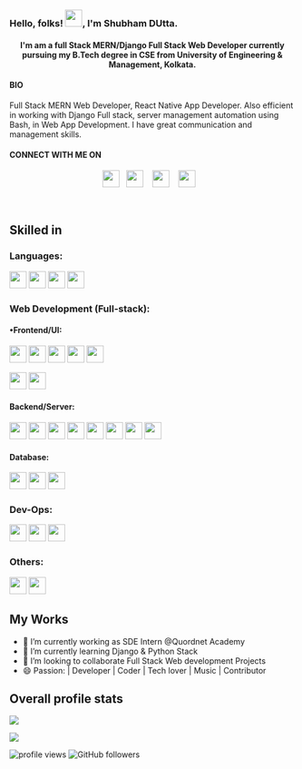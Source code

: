 <h3>Hello, folks! <img src="https://raw.githubusercontent.com/MartinHeinz/MartinHeinz/master/wave.gif" width="30px">, I'm Shubham DUtta. </h3>

<h4 align="center"> I'm am a full Stack MERN/Django Full Stack Web Developer currently pursuing my B.Tech degree in CSE from University of Engineering & Management, Kolkata. </h4>

#### BIO

Full Stack MERN Web Developer, React Native App Developer. Also efficient in working with Django Full stack, server management automation using Bash, in Web App Development. I have great communication and management skills.

#### CONNECT WITH ME ON

<p align="center">
<a href="https://www.linkedin.com/in/shubham-dutta-b342691a6/"><img height="30" src="https://dwglogo.com/wp-content/uploads/2020/06/Linkedin_symbol_transparent.png"></a>&nbsp;&nbsp;
<a href="https://medium.com/@shubhamdutta1511"><img height="30" src="https://cdn.iconscout.com/icon/free/png-512/medium-60-599153.png"></a>
&nbsp;&nbsp;
<a href="https://twitter.com/Shubham_dutta15"><img height="30" src="https://www.creativefreedom.co.uk/wp-content/uploads/2017/06/Twitter-logo-2012.png"></a>
&nbsp;&nbsp;
<a href="https://github.com/Shubhamdutta2000"><img height="30" src="https://github.githubassets.com/images/modules/logos_page/GitHub-Mark.png"></a>
&nbsp;&nbsp;
</p>

<br />

<!-- Linkdin profile -->

<!-- <div
  class='LI-profile-badge'
  data-version='v1'
  data-size='medium'
  data-locale='en_US'
  data-type='horizontal'
  data-theme='dark'
  data-vanity='shubham--dutta'
>
  <a
    class='LI-simple-link'
    href='https://in.linkedin.com/in/shubham--dutta?trk=profile-badge'
  >
    Shubham Dutta
  </a>
</div>

    <script
      type='text/javascript'
      src='https://platform.linkedin.com/badges/js/profile.js'
      async
      defer
    ></script>
 -->


##  Skilled in 

### Languages:
<code><img src="https://cdn.iconscout.com/icon/free/png-512/c-programming-569564.png" height="30"></code>
<code><img src="https://e7.pngegg.com/pngimages/46/626/png-clipart-c-logo-the-c-programming-language-computer-icons-computer-programming-source-code-programming-miscellaneous-template.png" height="30"></code>
<code><img src="https://blog.canadianwebhosting.com/wp-content/uploads/2018/04/javascript-logo.png" height="30"></code>
<code><img src="https://banner2.cleanpng.com/20180412/kye/kisspng-python-programming-language-computer-programming-language-5acfdc3636bac7.8891188615235717662242.jpg" height="30"></code>

### Web Development (Full-stack):

#### •Frontend/UI:
<code><img src="https://d2eip9sf3oo6c2.cloudfront.net/tags/images/000/000/184/landscape/html5.png" height="30"></code>
<code><img src="https://ucarecdn.com/f49e8fc4-876f-49ef-934f-89812fc4125e/" height="30"></code>
<code><img src="https://www.pinclipart.com/picdir/middle/35-353932_bootstrap-bootstrap-4-logo-png-clipart.png" height="30"></code>
<code><img src="https://openjsf.org/wp-content/uploads/sites/84/2019/10/jquery-logo-vertical_large_square.png" height="30"></code>
<code><img src="https://upload.wikimedia.org/wikipedia/commons/thumb/a/a7/React-icon.svg/1200px-React-icon.svg.png" height="30"></code>

<code><img src="https://upload.wikimedia.org/wikipedia/commons/4/49/Redux.png" height="30"></code>
<code><img src="https://i.pinimg.com/originals/e4/e9/fc/e4e9fc856f0ee78ce86696e5729ab1d2.png" height="30"></code>

#### Backend/Server:
<code><img src="https://upload.wikimedia.org/wikipedia/commons/d/d9/Node.js_logo.svg" height="30"></code>
<code><img src="https://encrypted-tbn0.gstatic.com/images?q=tbn:ANd9GcR0syl-pMTbiJQw4yW4R0Ll8A3a-K8jAw2M_Q&usqp=CAU" height="30"></code>
<code><img src="https://encrypted-tbn0.gstatic.com/images?q=tbn:ANd9GcT8ZPGP8pUjV05Vjq1JYNSgAN22HhW_AOfnYA&usqp=CAU" height="30"></code>
<code><img src="https://miro.medium.com/fit/c/1838/551/1*XkmnsJ6Joa6EDFVGUw0tfA.png" height="30"></code>
<code><img src="https://www.teamdesk.net/blog/wp-content/uploads/2017/05/oauth2-640x410.jpg" height="30"></code>
<code><img src="https://miro.medium.com/max/400/1*YI1tt4kGzvea-v4dAhZ90w.png" height="30"></code>
<code><img src="https://upload.wikimedia.org/wikipedia/commons/thumb/7/75/Django_logo.svg/1920px-Django_logo.svg.png" height="30"></code>
<code><img src="https://snmpcenter.com/wp-content/uploads/2016/10/RESTful-API-logo-for-light-bg.png" height="30"></code>



#### Database:
<code><img src="https://download.logo.wine/logo/MySQL/MySQL-Logo.wine.png" height="30"></code>
<code><img src="https://zdnet3.cbsistatic.com/hub/i/r/2018/02/16/8abdb3e1-47bc-446e-9871-c4e11a46f680/resize/370xauto/8a68280fd20eebfa7789cdaa6fb5eff1/mongo-db-logo.png" height="30"></code>
<code><img src="
https://encrypted-tbn0.gstatic.com/images?q=tbn:ANd9GcQFZthR0qpPkNxWOUBBAH5FfYkPDcyt-_wp6w&usqp=CAU" height="30"></code>



### Dev-Ops:
<code><img src="https://upload.wikimedia.org/wikipedia/commons/thumb/e/e0/Git-logo.svg/1280px-Git-logo.svg.png" height="30"></code>
<code><img src="https://github.githubassets.com/images/modules/logos_page/GitHub-Mark.png" height="30"></code>
<code><img src="https://www.gstatic.com/devrel-devsite/prod/v2210075187f059b839246c2c03840474501c3c6024a99fb78f6293c1b4c0f664/firebase/images/touchicon-180.png" height="30"></code>


### Others:
<code><img src="https://www.chaijs.com/img/chai-logo.png" height="30"></code>
<code><img src="https://cldup.com/xFVFxOioAU.svg" height="30"></code>



## My Works

- 🔭 I’m currently working as SDE Intern @Quordnet Academy
- 🌱 I’m currently learning Django & Python Stack
- 👯 I’m looking to collaborate Full Stack Web development Projects
- 😄 Passion: | Developer | Coder | Tech lover | Music | Contributor



## Overall profile stats
![](https://github-readme-stats.vercel.app/api/?username=Shubhamdutta2000&count_private=true&theme=merko&show_icons=true&hide=prs)



<img src="https://github-readme-stats.vercel.app/api/top-langs/?username=Somsubhra1&layout=compact&theme=merko" />


<img src="https://gpvc.arturio.dev/Shubhamdutta2000" alt="profile views"/>  <img alt="GitHub followers" src="https://img.shields.io/github/followers/Shubhamdutta2000?style=social"/>



